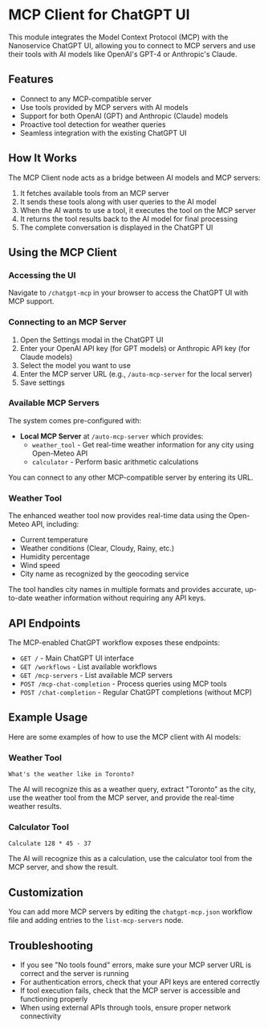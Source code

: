 # MCP Client for ChatGPT UI

This module integrates the Model Context Protocol (MCP) with the Nanoservice ChatGPT UI, allowing you to connect to MCP servers and use their tools with AI models like OpenAI's GPT-4 or Anthropic's Claude.

## Features

- Connect to any MCP-compatible server
- Use tools provided by MCP servers with AI models
- Support for both OpenAI (GPT) and Anthropic (Claude) models
- Proactive tool detection for weather queries
- Seamless integration with the existing ChatGPT UI

## How It Works

The MCP Client node acts as a bridge between AI models and MCP servers:

1. It fetches available tools from an MCP server
2. It sends these tools along with user queries to the AI model
3. When the AI wants to use a tool, it executes the tool on the MCP server
4. It returns the tool results back to the AI model for final processing
5. The complete conversation is displayed in the ChatGPT UI

## Using the MCP Client

### Accessing the UI

Navigate to `/chatgpt-mcp` in your browser to access the ChatGPT UI with MCP support.

### Connecting to an MCP Server

1. Open the Settings modal in the ChatGPT UI
2. Enter your OpenAI API key (for GPT models) or Anthropic API key (for Claude models)
3. Select the model you want to use
4. Enter the MCP server URL (e.g., `/auto-mcp-server` for the local server)
5. Save settings

### Available MCP Servers

The system comes pre-configured with:

- **Local MCP Server** at `/auto-mcp-server` which provides:
  - `weather_tool` - Get real-time weather information for any city using Open-Meteo API
  - `calculator` - Perform basic arithmetic calculations

You can connect to any other MCP-compatible server by entering its URL.

### Weather Tool

The enhanced weather tool now provides real-time data using the Open-Meteo API, including:

- Current temperature
- Weather conditions (Clear, Cloudy, Rainy, etc.)
- Humidity percentage
- Wind speed
- City name as recognized by the geocoding service

The tool handles city names in multiple formats and provides accurate, up-to-date weather information without requiring any API keys.

## API Endpoints

The MCP-enabled ChatGPT workflow exposes these endpoints:

- `GET /` - Main ChatGPT UI interface
- `GET /workflows` - List available workflows
- `GET /mcp-servers` - List available MCP servers
- `POST /mcp-chat-completion` - Process queries using MCP tools
- `POST /chat-completion` - Regular ChatGPT completions (without MCP)

## Example Usage

Here are some examples of how to use the MCP client with AI models:

### Weather Tool

```
What's the weather like in Toronto?
```

The AI will recognize this as a weather query, extract "Toronto" as the city, use the weather tool from the MCP server, and provide the real-time weather results.

### Calculator Tool

```
Calculate 128 * 45 - 37
```

The AI will recognize this as a calculation, use the calculator tool from the MCP server, and show the result.

## Customization

You can add more MCP servers by editing the `chatgpt-mcp.json` workflow file and adding entries to the `list-mcp-servers` node.

## Troubleshooting

- If you see "No tools found" errors, make sure your MCP server URL is correct and the server is running
- For authentication errors, check that your API keys are entered correctly
- If tool execution fails, check that the MCP server is accessible and functioning properly
- When using external APIs through tools, ensure proper network connectivity 